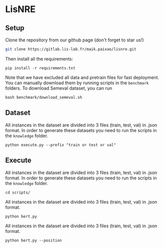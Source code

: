 # LisNRE


## Setup 

Clone the repository from our github page (don't forget to star us!)

```bash
git clone https://gitlab.lis-lab.fr/maik.paixao/lisnre.git
```

Then install all the requirements:

```
pip install -r requirements.txt
```

Note that we have excluded all data and pretrain files for fast deployment. You can manually download them by running scripts in the ``benchmark`` folders. To download Semeval dataset, you can run

```
bash benchmark/download_semeval.sh
```

## Dataset

All instances in the dataset are divided into 3 files (train, test, val) in .json format. In order to generate these datasets you need to run the scripts in the ``knowledge`` folder.

```
python execute.py --prefix "train or test or val"
```

## Execute

All instances in the dataset are divided into 3 files (train, test, val) in .json format. In order to generate these datasets you need to run the scripts in the ``knowledge`` folder.


```
cd scripts/
```
All instances in the dataset are divided into 3 files (train, test, val) in .json format. 
```
python bert.py
```
All instances in the dataset are divided into 3 files (train, test, val) in .json format. 
```
python bert.py --position
```


